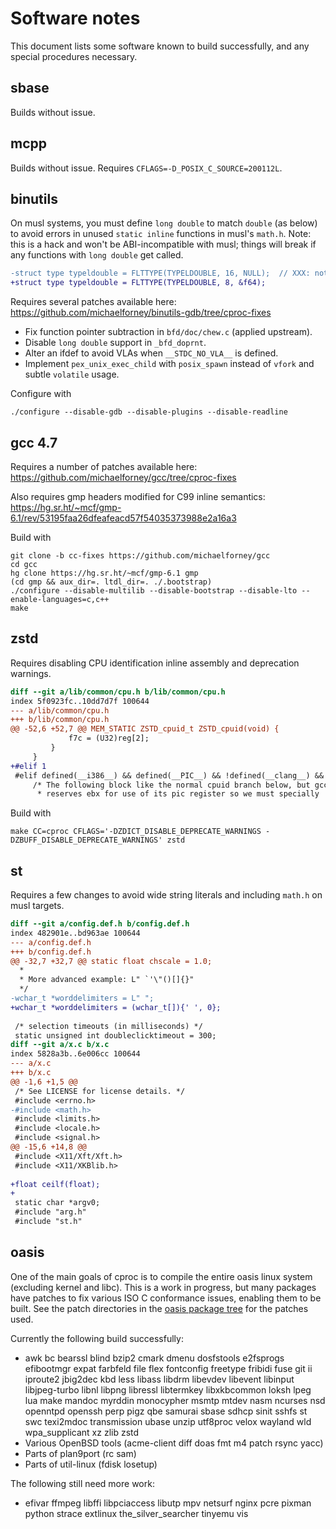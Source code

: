 # Software notes

This document lists some software known to build successfully, and any
special procedures necessary.

## sbase

Builds without issue.

## mcpp

Builds without issue. Requires `CFLAGS=-D_POSIX_C_SOURCE=200112L`.

## binutils

On musl systems, you must define `long double` to match `double` (as
below) to avoid errors in unused `static inline` functions in musl's
`math.h`. Note: this is a hack and won't be ABI-incompatible with musl;
things will break if any functions with `long double` get called.

```diff
-struct type typeldouble = FLTTYPE(TYPELDOUBLE, 16, NULL);  // XXX: not supported by qbe
+struct type typeldouble = FLTTYPE(TYPELDOUBLE, 8, &f64);
```

Requires several patches available here:
https://github.com/michaelforney/binutils-gdb/tree/cproc-fixes

- Fix function pointer subtraction in `bfd/doc/chew.c` (applied upstream).
- Disable `long double` support in `_bfd_doprnt`.
- Alter an ifdef to avoid VLAs when `__STDC_NO_VLA__` is defined.
- Implement `pex_unix_exec_child` with `posix_spawn` instead of `vfork`
  and subtle `volatile` usage.

Configure with

```
./configure --disable-gdb --disable-plugins --disable-readline
```

[f6a7d135]: https://git.sr.ht/~mcf/qbe/commit/f6a7d135d54f5281547f20cc4f72a5e85862157c

## gcc 4.7

Requires a number of patches available here:
https://github.com/michaelforney/gcc/tree/cproc-fixes

Also requires gmp headers modified for C99 inline semantics:
https://hg.sr.ht/~mcf/gmp-6.1/rev/53195faa26dfeafeacd57f54035373988e2a16a3

Build with

```
git clone -b cc-fixes https://github.com/michaelforney/gcc
cd gcc
hg clone https://hg.sr.ht/~mcf/gmp-6.1 gmp
(cd gmp && aux_dir=. ltdl_dir=. ./.bootstrap)
./configure --disable-multilib --disable-bootstrap --disable-lto --enable-languages=c,c++
make
```

## zstd

Requires disabling CPU identification inline assembly and deprecation
warnings.

```diff
diff --git a/lib/common/cpu.h b/lib/common/cpu.h
index 5f0923fc..10dd7d7f 100644
--- a/lib/common/cpu.h
+++ b/lib/common/cpu.h
@@ -52,6 +52,7 @@ MEM_STATIC ZSTD_cpuid_t ZSTD_cpuid(void) {
             f7c = (U32)reg[2];
         }
     }
+#elif 1
 #elif defined(__i386__) && defined(__PIC__) && !defined(__clang__) && defined(__GNUC__)
     /* The following block like the normal cpuid branch below, but gcc
      * reserves ebx for use of its pic register so we must specially
```

Build with

	make CC=cproc CFLAGS='-DZDICT_DISABLE_DEPRECATE_WARNINGS -DZBUFF_DISABLE_DEPRECATE_WARNINGS' zstd

## st

Requires a few changes to avoid wide string literals and including
`math.h` on musl targets.

```diff
diff --git a/config.def.h b/config.def.h
index 482901e..bd963ae 100644
--- a/config.def.h
+++ b/config.def.h
@@ -32,7 +32,7 @@ static float chscale = 1.0;
  *
  * More advanced example: L" `'\"()[]{}"
  */
-wchar_t *worddelimiters = L" ";
+wchar_t *worddelimiters = (wchar_t[]){' ', 0};
 
 /* selection timeouts (in milliseconds) */
 static unsigned int doubleclicktimeout = 300;
diff --git a/x.c b/x.c
index 5828a3b..6e006cc 100644
--- a/x.c
+++ b/x.c
@@ -1,6 +1,5 @@
 /* See LICENSE for license details. */
 #include <errno.h>
-#include <math.h>
 #include <limits.h>
 #include <locale.h>
 #include <signal.h>
@@ -15,6 +14,8 @@
 #include <X11/Xft/Xft.h>
 #include <X11/XKBlib.h>
 
+float ceilf(float);
+
 static char *argv0;
 #include "arg.h"
 #include "st.h"
```

## oasis

One of the main goals of cproc is to compile the entire oasis linux
system (excluding kernel and libc). This is a work in progress, but many
packages have patches to fix various ISO C conformance issues, enabling
them to be built. See the patch directories in the [oasis package tree]
for the patches used.

Currently the following build successfully:

- awk bc bearssl blind bzip2 cmark dmenu dosfstools e2fsprogs efibootmgr
  expat farbfeld file flex fontconfig freetype fribidi fuse git ii
  iproute2 jbig2dec kbd less libass libdrm libevdev libevent libinput
  libjpeg-turbo libnl libpng libressl libtermkey libxkbcommon loksh lpeg
  lua make mandoc myrddin monocypher msmtp mtdev nasm ncurses nsd openntpd
  openssh perp pigz qbe samurai sbase sdhcp sinit sshfs st swc texi2mdoc
  transmission ubase unzip utf8proc velox wayland wld wpa\_supplicant
  xz zlib zstd
- Various OpenBSD tools (acme-client diff doas fmt m4 patch rsync yacc)
- Parts of plan9port (rc sam)
- Parts of util-linux (fdisk losetup)

The following still need more work:

- efivar ffmpeg libffi libpciaccess libutp mpv netsurf nginx pcre pixman
  python strace extlinux the\_silver\_searcher tinyemu vis

[oasis package tree]: https://github.com/michaelforney/oasis/tree/master/pkg
